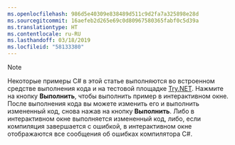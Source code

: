 ```yaml
---
ms.openlocfilehash: 986d5e40309e838489d511c9d2fa7a325898e28d
ms.sourcegitcommit: 16aefeb2d265e69c0d80967580365fabf0c5d39a
ms.translationtype: HT
ms.contentlocale: ru-RU
ms.lasthandoff: 03/18/2019
ms.locfileid: "58133380"
---
```


> [!NOTE]
> Некоторые примеры C# в этой статье выполняются во встроенном средстве выполнения кода и на тестовой площадке [Try.NET](https://try.dot.net). Нажмите на кнопку **Выполнить**, чтобы выполнить пример в интерактивном окне. После выполнения кода вы можете изменить его и выполнить измененный код, снова нажав на кнопку **Выполнить**. Либо в интерактивном окне выполняется измененный код, либо, если компиляция завершается с ошибкой, в интерактивном окне отображаются все сообщения об ошибках компилятора C#.  
